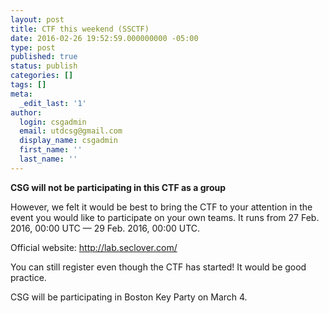 ```yaml
---
layout: post
title: CTF this weekend (SSCTF)
date: 2016-02-26 19:52:59.000000000 -05:00
type: post
published: true
status: publish
categories: []
tags: []
meta:
  _edit_last: '1'
author:
  login: csgadmin
  email: utdcsg@gmail.com
  display_name: csgadmin
  first_name: ''
  last_name: ''
---
```


**CSG will not be participating in this CTF as a group**

However, we felt it would be best to bring the CTF to your attention in the event you would like to participate on your own teams. It runs from 27 Feb. 2016, 00:00 UTC — 29 Feb. 2016, 00:00 UTC.

Official website: http://lab.seclover.com/

You can still register even though the CTF has started! It would be good practice.

CSG will be participating in Boston Key Party on March 4.
